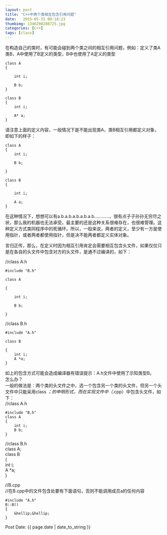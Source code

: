 ```yaml
---  
layout: post  
title: "C++中两个类相互包含引用问题"  
date:   2015-05-31 00:18:23   
thumbimg: 1346208288725.jpg  
categories: [C++]  
tags: [class]  
---  
```

  
在构造自己的类时，有可能会碰到两个类之间的相互引用问题，例如：定义了类A类B，A中使用了B定义的类型，B中也使用了A定义的类型  

	class A  
	{  		
		int i;  		
		B b;  
	}    
	class B  
	{ 
		int i;    
		A* a;  	}      
请注意上面的定义内容，一般情况下是不能出现类A，类B相互引用都定义对象，即如下的样子：    
	class A  
	{  		int i;  	
		B b;  	  
	}    
	class B    
	{    
		int i;    
		A a;  
	}    
在这种情况下，想想可以有a.b.a.b.a.b.a.b.a.b&hellip;&hellip;&hellip;&hellip;，很有点子子孙孙无穷尽之状，那么我的机器也无法承受。最主要的还是这种关系很难存在，也很难管理。这种定义方式类同程序中的死循环。所以，一般来说，两者的定义，至少有一方是使用指针，或者两者都使用指针，但是决不能两者都定义实体对象。    
言归正传，那么，在定义时因为相互引用肯定会需要相互包含头文件，如果仅仅只是在各自的头文件中包含对方的头文件，是通不过编译的，如下：    
//class A.h    
	#include "B.h"    
	class A    
	{    
		int i;    
		B b;    
	}    
//class B.h    
	#include "A.h"    
	class B    
	{  
		int i;  
		A *a;  
	}  

如上的包含方式可能会造成编译器有错误提示：A.h文件中使用了示知类型B。  
怎么办？  
一般的做法是：两个类的头文件之中，选一个包含另一个类的头文件，但另一个头文件中只能采用class *；的申明形式，而在实现文件中（*.cpp）中包含头文件，如下：  
//class A.h  

	#include "B.h"  
	class A  
	{  
		int i;  
		B b;  
	}  
//class B.h  
	class A;  
	class B  
	{  
		int i;  
		A *a;  
	}  

//B.cpp  
//在B.cpp中的文件包含处要有下面语句，否则不能调用成员a的任何内容  

	#include "A.h"  
	B::B()  
	{  
		&hellip;&hellip;  
	}  
  
Post Date: {{ page.date | date_to_string }}